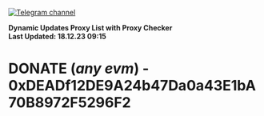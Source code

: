 [![Telegram channel](https://img.shields.io/endpoint?url=https://runkit.io/damiankrawczyk/telegram-badge/branches/master?url=https://t.me/n4z4v0d)](https://t.me/n4z4v0d) 

**Dynamic Updates Proxy List with Proxy Checker**  
**Last Updated: 18.12.23 09:15**

# DONATE (_any evm_) - 0xDEADf12DE9A24b47Da0a43E1bA70B8972F5296F2
